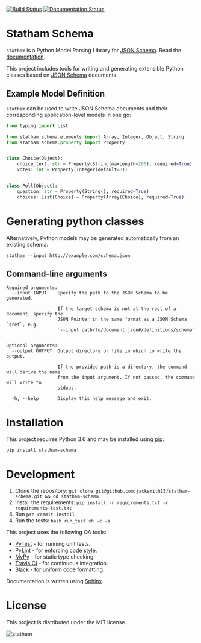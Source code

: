 [![Build Status](https://travis-ci.com/jacksmith15/statham-schema.svg?token=JrMQr8Ynsmu5tphpTQ2p&branch=master)](https://travis-ci.com/jacksmith15/statham-schema)  [![Documentation Status](https://readthedocs.org/projects/statham-schema/badge/?version=latest)](https://statham-schema.readthedocs.io/en/latest/?badge=latest)

# Statham Schema

`statham` is a Python Model Parsing Library for [JSON Schema]. Read the [documentation](https://statham-schema.readthedocs.io/en/latest/).

This project includes tools for writing and generating extensible Python classes based on [JSON Schema] documents.

## Example Model Definition

`statham` can be used to write JSON Schema documents and their corresponding application-level models in one go:

```python
from typing import List

from statham.schema.elements import Array, Integer, Object, String
from statham.schema.property import Property


class Choice(Object):
    choice_text: str = Property(String(maxLength=200), required=True)
    votes: int = Property(Integer(default=0))


class Poll(Object):
    question: str = Property(String(), required=True)
    choices: List[Choice] = Property(Array(Choice), required=True)
```

# Generating python classes
Alternatively, Python models may be generated automatically from an existing schema:
```
statham --input http://example.com/schema.json
```


## Command-line arguments
```
Required arguments:
  --input INPUT    Specify the path to the JSON Schema to be generated.

                   If the target schema is not at the root of a document, specify the
                   JSON Pointer in the same format as a JSON Schema `$ref`, e.g.
                   `--input path/to/document.json#/definitions/schema`


Optional arguments:
  --output OUTPUT  Output directory or file in which to write the output.

                   If the provided path is a directory, the command will derive the name
                   from the input argument. If not passed, the command will write to
                   stdout.

  -h, --help       Display this help message and exit.
```


# Installation
This project requires Python 3.6 and may be installed using [pip]:
```
pip install statham-schema
```


# Development
1. Clone the repository: `git clone git@github.com:jacksmith15/statham-schema.git && cd statham-schema`
2. Install the requirements: `pip install -r requirements.txt -r requirements-test.txt`
3. Run `pre-commit install`
4. Run the tests: `bash run_test.sh -c -a`

This project uses the following QA tools:
- [PyTest](https://docs.pytest.org/en/latest/) - for running unit tests.
- [PyLint](https://www.pylint.org/) - for enforcing code style.
- [MyPy](http://mypy-lang.org/) - for static type checking.
- [Travis CI](https://travis-ci.org/) - for continuous integration.
- [Black](https://black.readthedocs.io/en/stable/) - for uniform code formatting.

Documentation is written using [Sphinx](https://www.sphinx-doc.org/en/master/).

# License
This project is distributed under the MIT license.

![statham](https://giant.gfycat.com/GrotesqueNauticalCaracal.gif)

[pip]: https://pip.pypa.io/en/stable/
[JSON Schema]: https://json-schema.org/